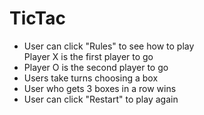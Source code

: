 # TicTac
<ul> 
<li> User can click "Rules" to see how to play </li
<li> Player X is the first player to go </li>
<li> Player O is the second player to go </li>
<li> Users take turns choosing a box </li>
<li> User who gets 3 boxes in a row wins </>
<li> User can click "Restart" to play again


</ul>
